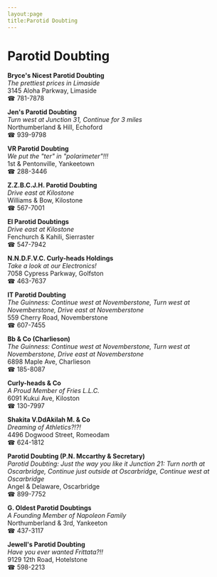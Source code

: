 ```yaml
---
layout:page
title:Parotid Doubting
---
```

# Parotid Doubting

**Bryce's Nicest Parotid Doubting**  
_The prettiest prices in Limaside_  
3145 Aloha Parkway, Limaside  
☎ 781-7878



**Jen's Parotid Doubting**  
_Turn west at Junction 31, Continue for 3 miles_  
Northumberland & Hill, Echoford  
☎ 939-9798



**VR Parotid Doubting**  
_We put the "ter" in "polarimeter"!!!_  
1st & Pentonville, Yankeetown  
☎ 288-3446



**Z.Z.B.C.J.H. Parotid Doubting**  
_Drive east at Kilostone_  
Williams & Bow, Kilostone  
☎ 567-7001



**El Parotid Doubtings**  
_Drive east at Kilostone_  
Fenchurch & Kahili, Sierraster  
☎ 547-7942



**N.N.D.F.V.C. Curly-heads Holdings**  
_Take a look at our Electronics!_  
7058 Cypress Parkway, Golfston  
☎ 463-7637



**IT Parotid Doubting**  
_The Guinness: Continue west at Novemberstone, Turn west at Novemberstone, Drive east at Novemberstone_  
559 Cherry Road, Novemberstone  
☎ 607-7455



**Bb & Co (Charlieson)**  
_The Guinness: Continue west at Novemberstone, Turn west at Novemberstone, Drive east at Novemberstone_  
6898 Maple Ave, Charlieson  
☎ 185-8087



**Curly-heads & Co**  
_A Proud Member of Fries L.L.C._  
6091 Kukui Ave, Kiloston  
☎ 130-7997



**Shakita V.DdAkilah M. & Co**  
_Dreaming of Athletics?!?!_  
4496 Dogwood Street, Romeodam  
☎ 624-1812



**Parotid Doubting (P.N. Mccarthy & Secretary)**  
_Parotid Doubting: Just the way you like it 
Junction 21: Turn north at Oscarbridge, Continue just outside at Oscarbridge, Continue west at Oscarbridge_  
Angel & Delaware, Oscarbridge  
☎ 899-7752



**G. Oldest Parotid Doubtings**  
_A Founding Member of Napoleon Family_  
Northumberland & 3rd, Yankeeton  
☎ 437-3117



**Jewell's Parotid Doubting**  
_Have you ever wanted Frittata?!!_  
9129 12th Road, Hotelstone  
☎ 598-2213



